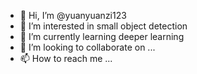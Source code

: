 - 👋 Hi, I’m @yuanyuanzi123
- 👀 I’m interested in small object detection
- 🌱 I’m currently learning deeper learning
- 💞️ I’m looking to collaborate on ...
- 📫 How to reach me ...

<!---
yuanyuanzi123/yuanyuanzi123 is a ✨ special ✨ repository because its `README.md` (this file) appears on your GitHub profile.
You can click the Preview link to take a look at your changes.
--->
